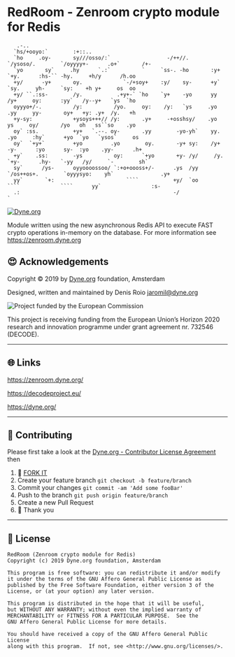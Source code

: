 # RedRoom - Zenroom crypto module for Redis

```
   .-..
  `hs/+ooyo:`        :+::..
  `ho     .oy-       sy///osso/:`                  -/++//.        `/ysoso/.        `/oyyyy+-      .o+`       /+-
  `yo       sy`     .hy      `.:`          `     `ss-. -ho       :y+    `+y.      :hs-`` -hy.     +h/y      /h.oo
  +y/      -y+       oy.             `-/+soy+    :y/    sy-      +y`     `sy.     yh-     `sy:    +h y+     os  oo
  +y/ ``.:ss-        /y.           .+y+-` `ho    `y+    -yo      yy       /y+     oy:      :yy`   /y--y+   `ys  `ho
  oyyyo+/-.          /y:          /yo.     oy:    /y:   `ys     .yo       .yy     yy-       oy+   +y: .y+  /y.   +h
  +y-sy:             +ysoys+++// /y:       .y+     -+osshsy/    .yo        ys     oy/       /yo   oh   ss``so    .yo
  oy` :ss.           +y+   `.--. oy-       .yy        -yo-yh`    yy.      .yo     :hy`      +yo  `yo   `ysos`     os
  oy`  `+y+`         +yo         .yo        oy.       -y+ sy:    /y+      -y-      :yo      sy-  :yo    .yy-      .h+
  +y`    .ss:        -ys          oy:      `+yo       +y- /y/     /y.    `+y-      .hy-   `-yy   /y/     `-        sh`
  sy`      /ys-      oyyoooossoo/ `:+o+oooss+/-      .ys  /yy     `/os++os+.        `oyyysyo:    yh`               .y+
  yy`       `+:                       ````           +y/  `oo         ````             ````      yy`                :s- 
  .:                                                 -/                                          `
```
[![Dyne.org](https://img.shields.io/badge/%3C%2F%3E%20with%20%E2%9D%A4%20by-Dyne.org-blue.svg)](https://dyne.org)


Module written using the new asynchronous Redis API to execute FAST
crypto operations in-memory on the database. For more information see
https://zenroom.dyne.org

## :heart_eyes: Acknowledgements

Copyright :copyright: 2019 by [Dyne.org](https://www.dyne.org) foundation, Amsterdam

Designed, written and maintained by Denis Roio <jaromil@dyne.org>

<img src="https://zenroom.dyne.org/img/ec_logo.png" class="pic" alt="Project funded by the European Commission">

This project is receiving funding from the European Union’s Horizon 2020 research and innovation programme under grant agreement nr. 732546 (DECODE).

***
## :globe_with_meridians: Links

https://zenroom.dyne.org/

https://decodeproject.eu/

https://dyne.org/


***
## :busts_in_silhouette: Contributing

Please first take a look at the [Dyne.org - Contributor License Agreement](CONTRIBUTING.md) then

1.  :twisted_rightwards_arrows: [FORK IT](https://github.com/puria/README/fork)
2.  Create your feature branch `git checkout -b feature/branch`
3.  Commit your changes `git commit -am 'Add some fooBar'`
4.  Push to the branch `git push origin feature/branch`
5.  Create a new Pull Request
6.  :pray: Thank you


***
## :briefcase: License

	RedRoom (Zenroom crypto module for Redis)
    Copyright (c) 2019 Dyne.org foundation, Amsterdam
    
    This program is free software: you can redistribute it and/or modify
    it under the terms of the GNU Affero General Public License as
    published by the Free Software Foundation, either version 3 of the
    License, or (at your option) any later version.
    
    This program is distributed in the hope that it will be useful,
    but WITHOUT ANY WARRANTY; without even the implied warranty of
    MERCHANTABILITY or FITNESS FOR A PARTICULAR PURPOSE.  See the
    GNU Affero General Public License for more details.
    
    You should have received a copy of the GNU Affero General Public License
    along with this program.  If not, see <http://www.gnu.org/licenses/>.
